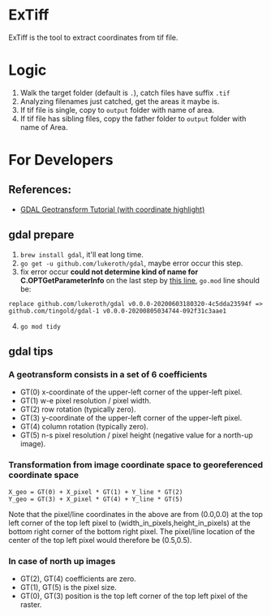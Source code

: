 # ExTiff

ExTiff is the tool to extract coordinates from tif file.

# Logic

1. Walk the target folder (default is `.`), catch files have suffix `.tif`
2. Analyzing filenames just catched, get the areas it maybe is.
3. If tif file is single, copy to `output` folder with name of area.
4. If tif file has sibling files, copy the father folder to `output` folder with name of Area.

# For Developers

## References:

- [GDAL Geotransform Tutorial (with coordinate highlight)](https://gdal.org/tutorials/geotransforms_tut.html?highlight=coordinate)

## gdal prepare

1. `brew install gdal`, it'll eat long time.
2. `go get -u github.com/lukeroth/gdal`, maybe error occur this step.
3. fix error occur **could not determine kind of name for C.OPTGetParameterInfo** on the last step by [this line](https://github.com/lukeroth/gdal/issues/53#issuecomment-670553446), `go.mod` line should be:
```
replace github.com/lukeroth/gdal v0.0.0-20200603180320-4c5dda23594f => github.com/tingold/gdal-1 v0.0.0-20200805034744-092f31c3aae1
```
4. `go mod tidy`

## gdal tips

### A geotransform consists in a set of 6 coefficients

- GT(0) x-coordinate of the upper-left corner of the upper-left pixel.
- GT(1) w-e pixel resolution / pixel width.
- GT(2) row rotation (typically zero).
- GT(3) y-coordinate of the upper-left corner of the upper-left pixel.
- GT(4) column rotation (typically zero).
- GT(5) n-s pixel resolution / pixel height (negative value for a north-up image).

### Transformation from image coordinate space to georeferenced coordinate space

```
X_geo = GT(0) + X_pixel * GT(1) + Y_line * GT(2)
Y_geo = GT(3) + X_pixel * GT(4) + Y_line * GT(5)
```
Note that the pixel/line coordinates in the above are from (0.0,0.0) at the top left corner of the top left pixel to (width_in_pixels,height_in_pixels) at the bottom right corner of the bottom right pixel. The pixel/line location of the center of the top left pixel would therefore be (0.5,0.5).

### In case of north up images

- GT(2), GT(4) coefficients are zero.
- GT(1), GT(5) is the pixel size.
- GT(0), GT(3) position is the top left corner of the top left pixel of the raster.
